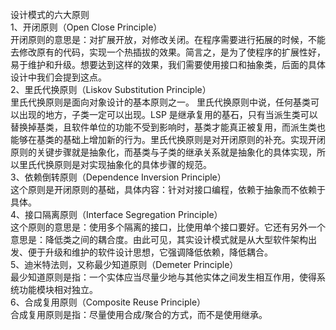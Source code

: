 设计模式的六大原则<br/>
1、开闭原则（Open Close Principle）<br/>
开闭原则的意思是：对扩展开放，对修改关闭。在程序需要进行拓展的时候，不能去修改原有的代码，实现一个热插拔的效果。简言之，是为了使程序的扩展性好，易于维护和升级。想要达到这样的效果，我们需要使用接口和抽象类，后面的具体设计中我们会提到这点。<br/>
2、里氏代换原则（Liskov Substitution Principle）<br/>
里氏代换原则是面向对象设计的基本原则之一。 里氏代换原则中说，任何基类可以出现的地方，子类一定可以出现。LSP 是继承复用的基石，只有当派生类可以替换掉基类，且软件单位的功能不受到影响时，基类才能真正被复用，而派生类也能够在基类的基础上增加新的行为。里氏代换原则是对开闭原则的补充。实现开闭原则的关键步骤就是抽象化，而基类与子类的继承关系就是抽象化的具体实现，所以里氏代换原则是对实现抽象化的具体步骤的规范。<br/>
3、依赖倒转原则（Dependence Inversion Principle）<br/>
这个原则是开闭原则的基础，具体内容：针对对接口编程，依赖于抽象而不依赖于具体。<br/>
4、接口隔离原则（Interface Segregation Principle）<br/>
这个原则的意思是：使用多个隔离的接口，比使用单个接口要好。它还有另外一个意思是：降低类之间的耦合度。由此可见，其实设计模式就是从大型软件架构出发、便于升级和维护的软件设计思想，它强调降低依赖，降低耦合。<br/>
5、迪米特法则，又称最少知道原则（Demeter Principle）<br/>
最少知道原则是指：一个实体应当尽量少地与其他实体之间发生相互作用，使得系统功能模块相对独立。<br/>
6、合成复用原则（Composite Reuse Principle）<br/>
合成复用原则是指：尽量使用合成/聚合的方式，而不是使用继承。<br/>
